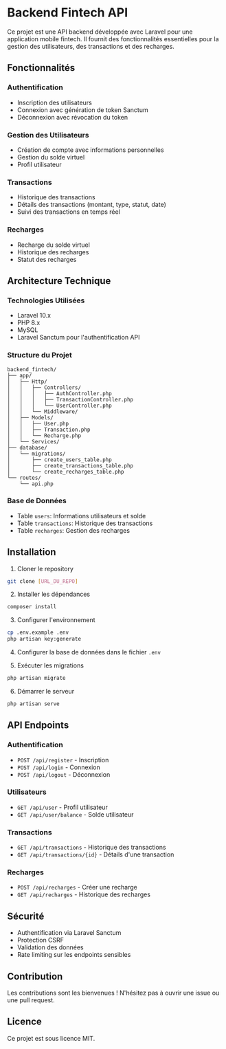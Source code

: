 # Backend Fintech API

Ce projet est une API backend développée avec Laravel pour une application mobile fintech. Il fournit des fonctionnalités essentielles pour la gestion des utilisateurs, des transactions et des recharges.

## Fonctionnalités

### Authentification
- Inscription des utilisateurs
- Connexion avec génération de token Sanctum
- Déconnexion avec révocation du token

### Gestion des Utilisateurs
- Création de compte avec informations personnelles
- Gestion du solde virtuel
- Profil utilisateur

### Transactions
- Historique des transactions
- Détails des transactions (montant, type, statut, date)
- Suivi des transactions en temps réel

### Recharges
- Recharge du solde virtuel
- Historique des recharges
- Statut des recharges

## Architecture Technique

### Technologies Utilisées
- Laravel 10.x
- PHP 8.x
- MySQL
- Laravel Sanctum pour l'authentification API

### Structure du Projet
```
backend_fintech/
├── app/
│   ├── Http/
│   │   ├── Controllers/
│   │   │   ├── AuthController.php
│   │   │   ├── TransactionController.php
│   │   │   └── UserController.php
│   │   └── Middleware/
│   ├── Models/
│   │   ├── User.php
│   │   ├── Transaction.php
│   │   └── Recharge.php
│   └── Services/
├── database/
│   └── migrations/
│       ├── create_users_table.php
│       ├── create_transactions_table.php
│       └── create_recharges_table.php
└── routes/
    └── api.php
```

### Base de Données
- Table `users`: Informations utilisateurs et solde
- Table `transactions`: Historique des transactions
- Table `recharges`: Gestion des recharges

## Installation

1. Cloner le repository
```bash
git clone [URL_DU_REPO]
```

2. Installer les dépendances
```bash
composer install
```

3. Configurer l'environnement
```bash
cp .env.example .env
php artisan key:generate
```

4. Configurer la base de données dans le fichier `.env`

5. Exécuter les migrations
```bash
php artisan migrate
```

6. Démarrer le serveur
```bash
php artisan serve
```

## API Endpoints

### Authentification
- `POST /api/register` - Inscription
- `POST /api/login` - Connexion
- `POST /api/logout` - Déconnexion

### Utilisateurs
- `GET /api/user` - Profil utilisateur
- `GET /api/user/balance` - Solde utilisateur

### Transactions
- `GET /api/transactions` - Historique des transactions
- `GET /api/transactions/{id}` - Détails d'une transaction

### Recharges
- `POST /api/recharges` - Créer une recharge
- `GET /api/recharges` - Historique des recharges

## Sécurité
- Authentification via Laravel Sanctum
- Protection CSRF
- Validation des données
- Rate limiting sur les endpoints sensibles

## Contribution
Les contributions sont les bienvenues ! N'hésitez pas à ouvrir une issue ou une pull request.

## Licence
Ce projet est sous licence MIT.
